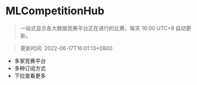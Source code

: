 # MLCompetitionHub

> 一站式显示各大数据竞赛平台正在进行的比赛，每天 16:00 UTC+8 自动更新。
  
> 更新时间: 2022-06-17T16:01:13+0800 

* 多家竞赛平台
* 多种订阅方式
* 下拉查看更多